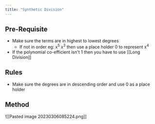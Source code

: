 ```yaml
---
title: "Synthetic Division"
---
```

## Pre-Requisite
- Make sure the terms are in highest to lowest degrees
	- If not in order eg: x$^5$ x$^3$ then use a place holder 0 to represent x$^4$  
- If the polynomial co-efficient isn't 1 then you have to use [[Long Division]] 

## Rules

- Make sure the degrees are in descending order and use 0 as a place holder

## Method

![[Pasted image 20230306085224.png]]